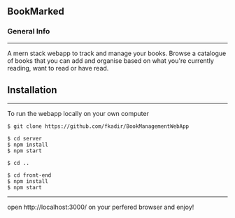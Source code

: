 ## BookMarked
### General Info
***
A mern stack webapp to track and manage your books. Browse a catalogue of books that you can add and organise based on what you're currently reading, want to read or have read. 

## Installation
***
To run the webapp locally on your own computer 
```
$ git clone https://github.com/fkadir/BookManagementWebApp

$ cd server 
$ npm install 
$ npm start 

$ cd .. 

$ cd front-end 
$ npm install
$ npm start 
```
***
open http://localhost:3000/ on your perfered browser and enjoy!
